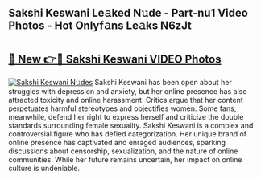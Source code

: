 ## Sakshi Keswani Le𝚊ked N𝚞de - Part-nu1 Video Photos - Hot Onlyf𝚊ns Le𝚊ks N6zJt

# <h2><a href="http://ab2982.deff.icu/?id=Sakshi+Keswani">🔗 New 👉🔴 Sakshi Keswani VIDEO Photos</a></h2>

[![Sakshi Keswani N𝚞des](https://i.imgur.com/rIISA9y.gif)](http://ab2982.deff.icu/?id=Sakshi+Keswani)
Sakshi Keswani has been open about her struggles with depression and anxiety, but her online presence has also attracted toxicity and online harassment. Critics argue that her content perpetuates harmful stereotypes and objectifies women. Some fans, meanwhile, defend her right to express herself and criticize the double standards surrounding female sexuality. Sakshi Keswani is a complex and controversial figure who has defied categorization. Her unique brand of online presence has captivated and enraged audiences, sparking discussions about censorship, sexualization, and the nature of online communities. While her future remains uncertain, her impact on online culture is undeniable.
